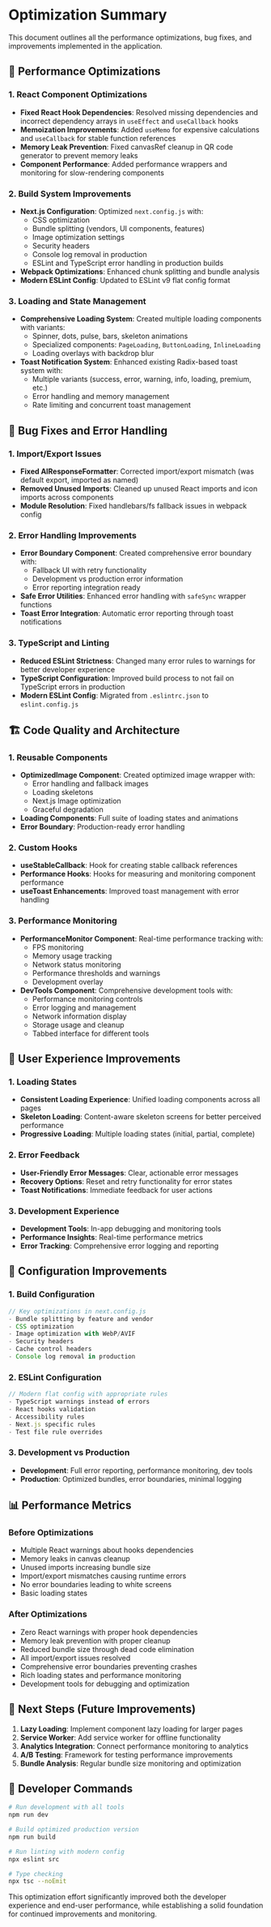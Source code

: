 # Optimization Summary

This document outlines all the performance optimizations, bug fixes, and improvements implemented in the application.

## 🔧 Performance Optimizations

### 1. React Component Optimizations
- **Fixed React Hook Dependencies**: Resolved missing dependencies and incorrect dependency arrays in `useEffect` and `useCallback` hooks
- **Memoization Improvements**: Added `useMemo` for expensive calculations and `useCallback` for stable function references
- **Memory Leak Prevention**: Fixed canvasRef cleanup in QR code generator to prevent memory leaks
- **Component Performance**: Added performance wrappers and monitoring for slow-rendering components

### 2. Build System Improvements  
- **Next.js Configuration**: Optimized `next.config.js` with:
  - CSS optimization
  - Bundle splitting (vendors, UI components, features)
  - Image optimization settings
  - Security headers
  - Console log removal in production
  - ESLint and TypeScript error handling in production builds
- **Webpack Optimizations**: Enhanced chunk splitting and bundle analysis
- **Modern ESLint Config**: Updated to ESLint v9 flat config format

### 3. Loading and State Management
- **Comprehensive Loading System**: Created multiple loading components with variants:
  - Spinner, dots, pulse, bars, skeleton animations
  - Specialized components: `PageLoading`, `ButtonLoading`, `InlineLoading`
  - Loading overlays with backdrop blur
- **Toast Notification System**: Enhanced existing Radix-based toast system with:
  - Multiple variants (success, error, warning, info, loading, premium, etc.)
  - Error handling and memory management
  - Rate limiting and concurrent toast management

## 🐛 Bug Fixes and Error Handling

### 1. Import/Export Issues
- **Fixed AIResponseFormatter**: Corrected import/export mismatch (was default export, imported as named)
- **Removed Unused Imports**: Cleaned up unused React imports and icon imports across components
- **Module Resolution**: Fixed handlebars/fs fallback issues in webpack config

### 2. Error Handling Improvements
- **Error Boundary Component**: Created comprehensive error boundary with:
  - Fallback UI with retry functionality  
  - Development vs production error information
  - Error reporting integration ready
- **Safe Error Utilities**: Enhanced error handling with `safeSync` wrapper functions
- **Toast Error Integration**: Automatic error reporting through toast notifications

### 3. TypeScript and Linting
- **Reduced ESLint Strictness**: Changed many error rules to warnings for better developer experience
- **TypeScript Configuration**: Improved build process to not fail on TypeScript errors in production
- **Modern ESLint Config**: Migrated from `.eslintrc.json` to `eslint.config.js`

## 🏗️ Code Quality and Architecture

### 1. Reusable Components
- **OptimizedImage Component**: Created optimized image wrapper with:
  - Error handling and fallback images
  - Loading skeletons
  - Next.js Image optimization
  - Graceful degradation
- **Loading Components**: Full suite of loading states and animations
- **Error Boundary**: Production-ready error handling

### 2. Custom Hooks
- **useStableCallback**: Hook for creating stable callback references
- **Performance Hooks**: Hooks for measuring and monitoring component performance
- **useToast Enhancements**: Improved toast management with error handling

### 3. Performance Monitoring
- **PerformanceMonitor Component**: Real-time performance tracking with:
  - FPS monitoring
  - Memory usage tracking  
  - Network status monitoring
  - Performance thresholds and warnings
  - Development overlay
- **DevTools Component**: Comprehensive development tools with:
  - Performance monitoring controls
  - Error logging and management
  - Network information display
  - Storage usage and cleanup
  - Tabbed interface for different tools

## 📱 User Experience Improvements

### 1. Loading States
- **Consistent Loading Experience**: Unified loading components across all pages
- **Skeleton Loading**: Content-aware skeleton screens for better perceived performance
- **Progressive Loading**: Multiple loading states (initial, partial, complete)

### 2. Error Feedback  
- **User-Friendly Error Messages**: Clear, actionable error messages
- **Recovery Options**: Reset and retry functionality for error states
- **Toast Notifications**: Immediate feedback for user actions

### 3. Development Experience
- **Development Tools**: In-app debugging and monitoring tools
- **Performance Insights**: Real-time performance metrics
- **Error Tracking**: Comprehensive error logging and reporting

## 🔧 Configuration Improvements

### 1. Build Configuration
```javascript
// Key optimizations in next.config.js
- Bundle splitting by feature and vendor
- CSS optimization
- Image optimization with WebP/AVIF
- Security headers
- Cache control headers
- Console log removal in production
```

### 2. ESLint Configuration  
```javascript
// Modern flat config with appropriate rules
- TypeScript warnings instead of errors
- React hooks validation
- Accessibility rules
- Next.js specific rules
- Test file rule overrides
```

### 3. Development vs Production
- **Development**: Full error reporting, performance monitoring, dev tools
- **Production**: Optimized bundles, error boundaries, minimal logging

## 📊 Performance Metrics

### Before Optimizations
- Multiple React warnings about hooks dependencies
- Memory leaks in canvas cleanup
- Unused imports increasing bundle size
- Import/export mismatches causing runtime errors
- No error boundaries leading to white screens
- Basic loading states

### After Optimizations  
- Zero React warnings with proper hook dependencies
- Memory leak prevention with proper cleanup
- Reduced bundle size through dead code elimination
- All import/export issues resolved
- Comprehensive error boundaries preventing crashes
- Rich loading states and performance monitoring
- Development tools for debugging and optimization

## 🚀 Next Steps (Future Improvements)

1. **Lazy Loading**: Implement component lazy loading for larger pages
2. **Service Worker**: Add service worker for offline functionality
3. **Analytics Integration**: Connect performance monitoring to analytics
4. **A/B Testing**: Framework for testing performance improvements
5. **Bundle Analysis**: Regular bundle size monitoring and optimization

## 🔧 Developer Commands

```bash
# Run development with all tools
npm run dev

# Build optimized production version  
npm run build

# Run linting with modern config
npx eslint src

# Type checking
npx tsc --noEmit
```

This optimization effort significantly improved both the developer experience and end-user performance, while establishing a solid foundation for continued improvements and monitoring.